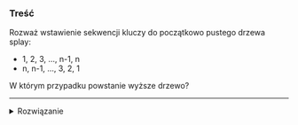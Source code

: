 ### Treść
Rozważ wstawienie sekwencji kluczy do początkowo pustego drzewa splay:
* 1, 2, 3, ..., n-1, n
* n, n-1, ..., 3, 2, 1

W którym przypadku powstanie wyższe drzewo?

------
<details><summary>Rozwiązanie</summary>

Dla pierwszej sekwencji będziemy dodawali nowy wierzchołek `x` w miejsce pustego syna korzenia, a następnie rotowali w taki sposób, żeby korzeń stał się lewym synem `x`.
Stan drzewa po wstawieniu kluczy 1, 2, 3, 4, 5, 6, 7
![](https://i.imgur.com/vAqsZVg.png)

Analogicznie dla drugiej sekkwencji. 
Dodajemy nowy wierzchołek `x` na lewo od korzenia a następnie rotujemy go w taki sposób, że korzeń staje się prawym synem `x`.
Stan drzewa po wstawieniu kluczy 7, 6, 5, 4, 3, 2, 1
![](https://i.imgur.com/DWmmxwv.png)


Dla obydwu sekwencji otrzymamy liniowe drzewo, więc ich wysokość jest sobie równa.
<p>
    
